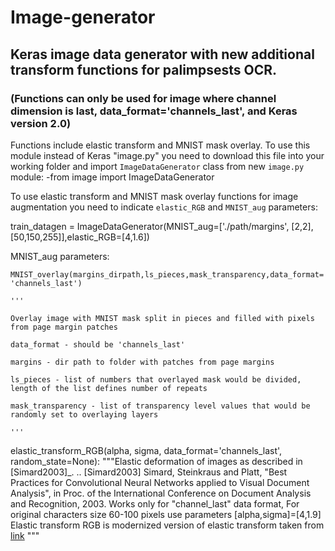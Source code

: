 # Image-generator
## Keras image data generator with new additional transform functions for palimpsests OCR.
### (Functions can only be used for image where channel dimension is last, data_format='channels_last', and Keras version 2.0)

Functions include elastic transform and MNIST mask overlay.
To use this module instead of Keras "image.py" you need to download this file into your working folder and import `ImageDataGenerator` class from new `image.py` module:
-from image import ImageDataGenerator


To use elastic transform and MNIST mask overlay functions for image augmentation you need to indicate `elastic_RGB` and `MNIST_aug` parameters:

train_datagen = ImageDataGenerator(MNIST_aug=['./path/margins', [2,2],[50,150,255]],elastic_RGB=[4,1.6])


MNIST_aug parameters:

  `MNIST_overlay(margins_dirpath,ls_pieces,mask_transparency,data_format='channels_last')`
  
    '''
    
    Overlay image with MNIST mask split in pieces and filled with pixels from page margin patches
    
    data_format - should be 'channels_last'
    
    margins - dir path to folder with patches from page margins
    
    ls_pieces - list of numbers that overlayed mask would be divided, length of the list defines number of repeats
    
    mask_transparency - list of transparency level values that would be randomly set to overlaying layers
    
    '''
    
    
  elastic_transform_RGB(alpha, sigma, data_format='channels_last', random_state=None):
    """Elastic deformation of images as described in [Simard2003]_.
    .. [Simard2003] Simard, Steinkraus and Platt, "Best Practices for
       Convolutional Neural Networks applied to Visual Document Analysis", in
       Proc. of the International Conference on Document Analysis and
       Recognition, 2003.
       Works only for "channel_last" data format, 
       For original characters size 60-100 pixels use parameters [alpha,sigma]=[4,1.9]  
       Elastic transform RGB is modernized version of elastic transform taken from [link](https://gist.github.com/erniejunior/601cdf56d2b424757de5)
    """
